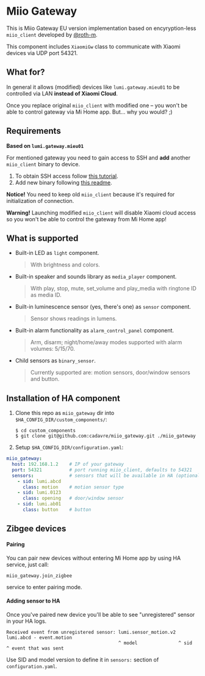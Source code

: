 # Miio Gateway

This is Miio Gateway EU version implementation based on encyryption-less `miio_client` 
developed by [@roth-m](https://github.com/roth-m).

This component includes `XiaomiGw` class to communicate with Xiaomi devices via UDP port 54321.

## What for?

In general it allows (modified) devices like `lumi.gateway.mieu01` to be controlled via LAN **instead of Xiaomi Cloud**.

Once you replace original `miio_client` with modified one – you won't be able to control gateway via Mi Home app.
But... why you would? ;)

## Requirements

**Based on `lumi.gateway.mieu01`**

For mentioned gateway you need to gain access to SSH and **add** another `miio_client` binary to device.

1. To obtain SSH access follow [this tutorial](https://community.openhab.org/t/solved-openhab2-xiaomi-mi-gateway-does-not-respond/52963/188?u=cadavre).
2. Add new binary following [this readme](https://github.com/roth-m/miioclient-mqtt/tree/master/miio_client).

**Notice!** You need to keep old `miio_client` because it's required for initialization of connection.

**Warning!** Launching modified `miio_client` will disable Xiaomi cloud access so you won't be able to
control the gateway from Mi Home app!

## What is supported

* Built-in LED as `light` component.
  > With brightness and colors.
* Built-in speaker and sounds library as `media_player` component.
  > With play, stop, mute, set_volume and play_media with ringtone ID as media ID.
* Built-in luminescence sensor (yes, there's one) as `sensor` component.
  > Sensor shows readings in lumens.
* Built-in alarm functionality as `alarm_control_panel` component.
  > Arm, disarm; night/home/away modes supported with alarm volumes: 5/15/70.

* Child sensors as `binary_sensor`.
  > Currently supported are: motion sensors, door/window sensors and button.

## Installation of HA component

1. Clone this repo as `miio_gateway` dir into `$HA_CONFIG_DIR/custom_components/`:
   ```
   $ cd custom_components
   $ git clone git@github.com:cadavre/miio_gateway.git ./miio_gateway
   ```
2. Setup `$HA_CONFIG_DIR/configuration.yaml`:

```yaml
miio_gateway:
  host: 192.168.1.2    # IP of your gateway
  port: 54321          # port running miio_client, defaults to 54321
  sensors:             # sensors that will be available in HA (optional)
    - sid: lumi.abcd
      class: motion    # motion sensor type
    - sid: lumi.0123
      class: opening   # door/window sensor
    - sid: lumi.ab01
      class: button    # button
```

## Zibgee devices

#### Pairing

You can pair new devices without entering Mi Home app by using HA service, just call:

```
miio_gateway.join_zigbee
```

service to enter pairing mode.

#### Adding sensor to HA

Once you've paired new device you'll be able to see "unregistered" sensor in your HA logs.

```
Received event from unregistered sensor: lumi.sensor_motion.v2 lumi.abcd - event.motion
                                         ^ model               ^ sid       ^ event that was sent
```

Use SID and model version to define it in `sensors:` section of `configuration.yaml`.
